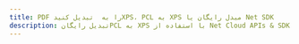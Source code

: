 ---title: PDF را به  تبدیل کنیدXPS، PCL به XPS مبدل رایگان یا Net SDKdescription: تبدیل رایگانPCL به XPS با استفاده از Net Cloud APIs & SDK همچنین اسناد PDF را در Cloud ایجاد، ویرایش و رندر کنید.---